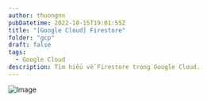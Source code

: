 ```yaml
---
author: thuongnn
pubDatetime: 2022-10-15T19:01:55Z
title: "[Google Cloud] Firestore"
folder: "gcp"
draft: false
tags:
  - Google Cloud
description: Tìm hiểu về Firestore trong Google Cloud.
---
```


![Image](https://github.com/user-attachments/assets/70495f0e-c81b-422e-a587-08379bb1df62)
